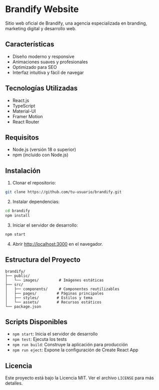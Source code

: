# Brandify Website

Sitio web oficial de Brandify, una agencia especializada en branding, marketing digital y desarrollo web.

## Características

- Diseño moderno y responsive
- Animaciones suaves y profesionales
- Optimizado para SEO
- Interfaz intuitiva y fácil de navegar

## Tecnologías Utilizadas

- React.js
- TypeScript
- Material-UI
- Framer Motion
- React Router

## Requisitos

- Node.js (versión 18 o superior)
- npm (incluido con Node.js)

## Instalación

1. Clonar el repositorio:

```bash
git clone https://github.com/tu-usuario/brandify.git
```

2. Instalar dependencias:

```bash
cd brandify
npm install
```

3. Iniciar el servidor de desarrollo:

```bash
npm start
```

4. Abrir [http://localhost:3000](http://localhost:3000) en el navegador.

## Estructura del Proyecto

```
brandify/
├── public/
│   └── images/         # Imágenes estáticas
├── src/
│   ├── components/     # Componentes reutilizables
│   ├── pages/         # Páginas principales
│   ├── styles/        # Estilos y tema
│   └── assets/        # Recursos estáticos
└── package.json
```

## Scripts Disponibles

- `npm start`: Inicia el servidor de desarrollo
- `npm test`: Ejecuta los tests
- `npm run build`: Construye la aplicación para producción
- `npm run eject`: Expone la configuración de Create React App

## Licencia

Este proyecto está bajo la Licencia MIT. Ver el archivo `LICENSE` para más detalles.

